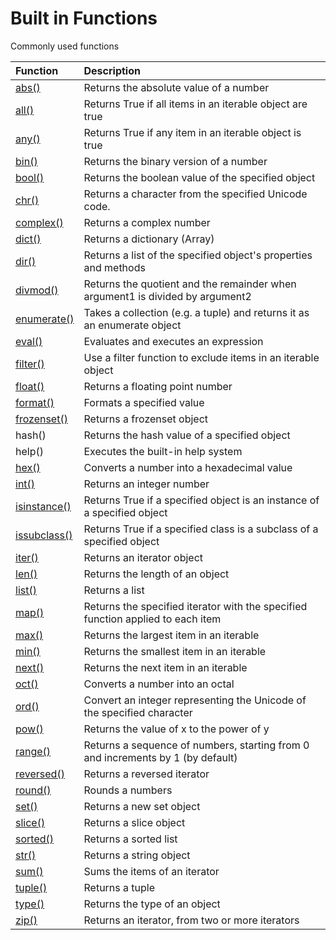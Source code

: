 # Built in Functions

Commonly used functions

| Function | Description |
| :--- | :--- |
| [abs\(\)](https://www.w3schools.com/python/ref_func_abs.asp) | Returns the absolute value of a number |
| [all\(\)](https://www.w3schools.com/python/ref_func_all.asp) | Returns True if all items in an iterable object are true |
| [any\(\)](https://www.w3schools.com/python/ref_func_any.asp) | Returns True if any item in an iterable object is true |
| [bin\(\)](https://www.w3schools.com/python/ref_func_bin.asp) | Returns the binary version of a number |
|  [bool\(\)](https://www.w3schools.com/python/ref_func_bool.asp) |  Returns the boolean value of the specified object |
| [chr\(\)](https://www.w3schools.com/python/ref_func_chr.asp) | Returns a character from the specified Unicode code. |
| [complex\(\)](https://www.w3schools.com/python/ref_func_complex.asp) | Returns a complex number |
| [dict\(\)](https://www.w3schools.com/python/ref_func_dict.asp) | Returns a dictionary \(Array\) |
| [dir\(\)](https://www.w3schools.com/python/ref_func_dir.asp) | Returns a list of the specified object's properties and methods |
| [divmod\(\)](https://www.w3schools.com/python/ref_func_divmod.asp) | Returns the quotient and the remainder when argument1 is divided by argument2 |
| [enumerate\(\)](https://www.w3schools.com/python/ref_func_enumerate.asp) | Takes a collection \(e.g. a tuple\) and returns it as an enumerate object |
| [eval\(\)](https://www.w3schools.com/python/ref_func_eval.asp) | Evaluates and executes an expression |
| [filter\(\)](https://www.w3schools.com/python/ref_func_filter.asp) | Use a filter function to exclude items in an iterable object |
| [float\(\)](https://www.w3schools.com/python/ref_func_float.asp) | Returns a floating point number |
| [format\(\)](https://www.w3schools.com/python/ref_func_format.asp) | Formats a specified value |
| [frozenset\(\)](https://www.w3schools.com/python/ref_func_frozenset.asp) | Returns a frozenset object |
| hash\(\) | Returns the hash value of a specified object |
| help\(\) | Executes the built-in help system |
| [hex\(\)](https://www.w3schools.com/python/ref_func_hex.asp) | Converts a number into a hexadecimal value |
| [int\(\)](https://www.w3schools.com/python/ref_func_int.asp) | Returns an integer number |
| [isinstance\(\)](https://www.w3schools.com/python/ref_func_isinstance.asp) | Returns True if a specified object is an instance of a specified object |
| [issubclass\(\)](https://www.w3schools.com/python/ref_func_issubclass.asp) | Returns True if a specified class is a subclass of a specified object |
| [iter\(\)](https://www.w3schools.com/python/ref_func_iter.asp) | Returns an iterator object |
| [len\(\)](https://www.w3schools.com/python/ref_func_len.asp) | Returns the length of an object |
| [list\(\)](https://www.w3schools.com/python/ref_func_list.asp) | Returns a list |
| [map\(\)](https://www.w3schools.com/python/ref_func_map.asp) | Returns the specified iterator with the specified function applied to each item |
| [max\(\)](https://www.w3schools.com/python/ref_func_max.asp) | Returns the largest item in an iterable |
| [min\(\)](https://www.w3schools.com/python/ref_func_min.asp) | Returns the smallest item in an iterable |
| [next\(\)](https://www.w3schools.com/python/ref_func_next.asp) | Returns the next item in an iterable |
| [oct\(\)](https://www.w3schools.com/python/ref_func_oct.asp) | Converts a number into an octal |
| [ord\(\)](https://www.w3schools.com/python/ref_func_ord.asp) | Convert an integer representing the Unicode of the specified character |
| [pow\(\)](https://www.w3schools.com/python/ref_func_pow.asp) | Returns the value of x to the power of y |
| [range\(\)](https://www.w3schools.com/python/ref_func_range.asp) | Returns a sequence of numbers, starting from 0 and increments by 1 \(by default\) |
| [reversed\(\)](https://www.w3schools.com/python/ref_func_reversed.asp) | Returns a reversed iterator |
| [round\(\)](https://www.w3schools.com/python/ref_func_round.asp) | Rounds a numbers |
| [set\(\)](https://www.w3schools.com/python/ref_func_set.asp) | Returns a new set object |
| [slice\(\)](https://www.w3schools.com/python/ref_func_slice.asp) | Returns a slice object |
| [sorted\(\)](https://www.w3schools.com/python/ref_func_sorted.asp) | Returns a sorted list |
| [str\(\)](https://www.w3schools.com/python/ref_func_str.asp) | Returns a string object |
| [sum\(\)](https://www.w3schools.com/python/ref_func_sum.asp) | Sums the items of an iterator |
| [tuple\(\)](https://www.w3schools.com/python/ref_func_tuple.asp) | Returns a tuple |
| [type\(\)](https://www.w3schools.com/python/ref_func_type.asp) | Returns the type of an object |
| [zip\(\)](https://www.w3schools.com/python/ref_func_zip.asp) | Returns an iterator, from two or more iterators |

